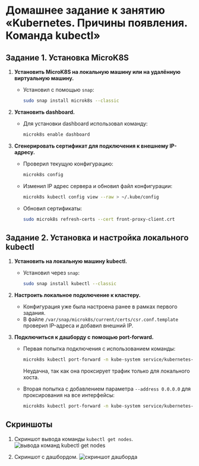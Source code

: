 # Домашнее задание к занятию «Kubernetes. Причины появления. Команда kubectl»

## Задание 1. Установка MicroK8S

1. **Установить MicroK8S на локальную машину или на удалённую виртуальную машину.**
   - Установил с помощью `snap`:
     ```bash
     sudo snap install microk8s --classic
     ```

2. **Установить dashboard.**
   - Для установки dashboard использовал команду:
     ```bash
     microk8s enable dashboard
     ```

3. **Сгенерировать сертификат для подключения к внешнему IP-адресу.**
   - Проверил текущую конфигурацию:
     ```bash
     microk8s config
     ```
   - Изменил IP адрес сервера и обновил файл конфигурации:
     ```bash
     microk8s kubectl config view --raw > ~/.kube/config
     ```
   - Обновил сертификаты:
     ```bash
     sudo microk8s refresh-certs --cert front-proxy-client.crt
     ```

## Задание 2. Установка и настройка локального kubectl

1. **Установить на локальную машину kubectl.**
   - Установил через `snap`:
     ```bash
     sudo snap install kubectl --classic
     ```

2. **Настроить локальное подключение к кластеру.**
   - Конфигурация уже была настроена ранее в рамках первого задания.
   - В файле `/var/snap/microk8s/current/certs/csr.conf.template` проверил IP-адреса и добавил внешний IP.

3. **Подключиться к дашборду с помощью port-forward.**
   - Первая попытка подключения с использованием команды:
     ```bash
     microk8s kubectl port-forward -n kube-system service/kubernetes-dashboard 10443:443
     ```
     Неудачна, так как она проксирует трафик только для локального хоста.

   - Вторая попытка с добавлением параметра `--address 0.0.0.0` для проксирования на все интерфейсы:
     ```bash
     microk8s kubectl port-forward -n kube-system service/kubernetes-dashboard 10443:443 --address 0.0.0.0
     ```

## Скриншоты

1. Скриншот вывода команды `kubectl get nodes`.
![вывода команд kubectl get nodes ](https://github.com/user-attachments/assets/c7772852-e2c3-4928-9bf3-966152cf1a6d)

2. Скриншот с дашбордом.
![скриншот дашборда](https://github.com/user-attachments/assets/a86d4d85-fd45-43c5-b785-04d0a28f3731)


